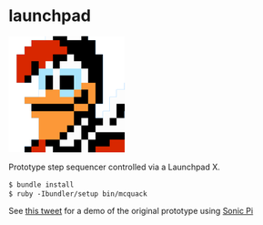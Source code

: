 # launchpad

![](doc/launchpadmcquack.png)

Prototype step sequencer controlled via a Launchpad X.


```console
$ bundle install
$ ruby -Ibundler/setup bin/mcquack
```

See [this tweet](https://twitter.com/techpickles/status/1308423135490912256?s=20) for a demo of the original prototype using [Sonic Pi](https://github.com/sonic-pi-net/sonic-pi)
